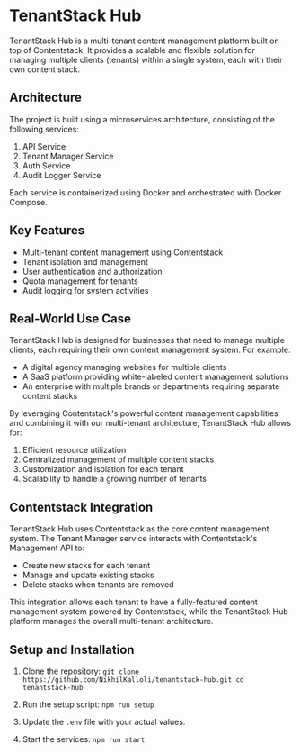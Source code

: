 # TenantStack Hub

TenantStack Hub is a multi-tenant content management platform built on top of Contentstack. It provides a scalable and flexible solution for managing multiple clients (tenants) within a single system, each with their own content stack.

## Architecture

The project is built using a microservices architecture, consisting of the following services:

1. API Service
2. Tenant Manager Service
3. Auth Service
4. Audit Logger Service

Each service is containerized using Docker and orchestrated with Docker Compose.

## Key Features

- Multi-tenant content management using Contentstack
- Tenant isolation and management
- User authentication and authorization
- Quota management for tenants
- Audit logging for system activities

## Real-World Use Case

TenantStack Hub is designed for businesses that need to manage multiple clients, each requiring their own content management system. For example:

- A digital agency managing websites for multiple clients
- A SaaS platform providing white-labeled content management solutions
- An enterprise with multiple brands or departments requiring separate content stacks

By leveraging Contentstack's powerful content management capabilities and combining it with our multi-tenant architecture, TenantStack Hub allows for:

1. Efficient resource utilization
2. Centralized management of multiple content stacks
3. Customization and isolation for each tenant
4. Scalability to handle a growing number of tenants

## Contentstack Integration

TenantStack Hub uses Contentstack as the core content management system. The Tenant Manager service interacts with Contentstack's Management API to:

- Create new stacks for each tenant
- Manage and update existing stacks
- Delete stacks when tenants are removed

This integration allows each tenant to have a fully-featured content management system powered by Contentstack, while the TenantStack Hub platform manages the overall multi-tenant architecture.

## Setup and Installation

1. Clone the repository:   ```
   git clone https://github.com/NikhilKalloli/tenantstack-hub.git
   cd tenantstack-hub   ```

2. Run the setup script:   ```
   npm run setup   ```

3. Update the `.env` file with your actual values.

4. Start the services:   ```
   npm run start   ```

